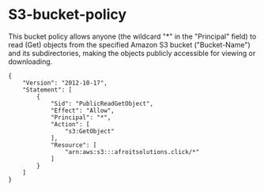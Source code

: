 # S3-bucket-policy
This bucket policy allows anyone (the wildcard "*" in the "Principal" field) to read (Get) objects from the specified Amazon S3 bucket ("Bucket-Name") and its subdirectories, making the objects publicly accessible for viewing or downloading.

```
{
    "Version": "2012-10-17",
    "Statement": [
        {
            "Sid": "PublicReadGetObject",
            "Effect": "Allow",
            "Principal": "*",
            "Action": [
                "s3:GetObject"
            ],
            "Resource": [
                "arn:aws:s3:::afroitsolutions.click/*"
            ]
        }
    ]
}
```
